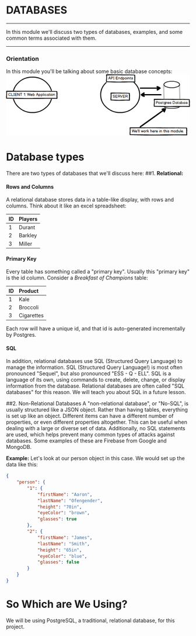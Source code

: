 # DATABASES
---
In this module we'll discuss two types of databases, examples, and some common terms associated with them.

<hr />

### Orientation
In this module you'll be talking about some basic database concepts:
![screenshot](assets/01-pg-youarehere.png)

# Database types
There are two types of databases that we'll discuss here:
##1. <b>Relational:</b>

#### Rows and Columns
A relational database stores data in a table-like display, with rows and columns. Think about it like an excel spreadsheet:

|ID|Players|
|:---|:---------|
|1 |Durant      |
|2 |Barkley  |
|3 |Miller |

#### Primary Key
 Every table has something called a "primary key". Usually this "primary key" is the id column. Consider a *Breakfast of Champions* table:

|ID|Product|
|:-|:---------|
|1 |Kale      |
|2 |Broccoli  |
|3 |Cigarettes|

Each row will have a unique id, and that id is auto-generated incrementally by Postgres.


#### SQL
In addition, relational databases use SQL (Structured Query Language) to manage the information. SQL (Structured Query Language!) is most often pronounced "Sequel", but also pronounced "ESS - Q - ELL". SQL is a language of its own, using commands to create, delete, change, or display information from the database. Relational databases are often called "SQL databases" for this reason. We will teach you about SQL in a future lesson. <br>

##2. Non-Relational Databases
A "non-relational database", or "No-SQL", is usually structured like a JSON object. Rather than having tables, everything is set up like an object. Different items can have a different number of properties, or even different properties altogether. This can be useful when dealing with a large or diverse set of data. Additionally, no SQL statements are used, which helps prevent many common types of attacks against databases. Some examples of these are Firebase from Google and MongoDB.

**Example:**
Let's look at our person object in this case. We would set up the data like this:
```json
{   
    "person": {
        "1": {
            "firstName": "Aaron",
            "lastName": "Ofengender",
            "height": "70in",
            "eyeColor": "brown",
            "glasses": true
        },
        "2": {
            "firstName": "James",
            "lastName": "Smith",
            "height": "65in",
            "eyeColor": "blue",
            "glasses": false
        }
    }
}
```

# So Which are We Using?
We will be using PostgreSQL, a traditional, relational database, for this project.